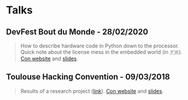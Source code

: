 # Talks

## DevFest Bout du Monde - 28/02/2020
> How to describe hardware code in Python down to the processor. Quick note about the license mess in the embedded world (in :fr:).
[Con website](https://devfest.duboutdumonde.bzh/) and [slides](https://github.com/pcotret/presentations/blob/master/talks/devfest-2020.pdf).

## Toulouse Hacking Convention - 09/03/2018
> Results of a research project ([link](https://project.inria.fr/hardblare/)).
[Con website](https://18.thcon.party/) and [slides](https://github.com/pcotret/presentations/blob/master/talks/thcon-2018.pdf).
